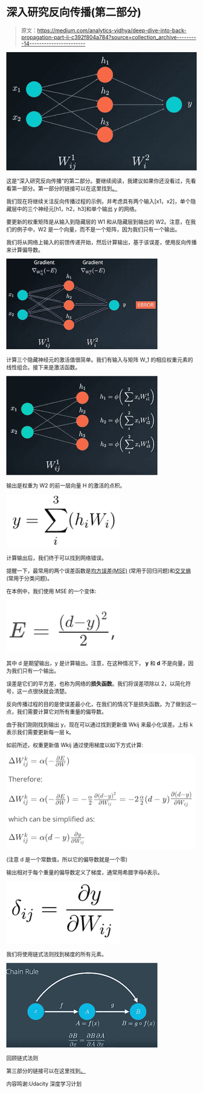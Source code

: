 # 深入研究反向传播(第二部分)

> 原文：<https://medium.com/analytics-vidhya/deep-dive-into-back-propagation-part-ii-c392f804a784?source=collection_archive---------14----------------------->

![](img/d10794f20f9e2a25e2da0ade4d15c63d.png)

这是“深入研究反向传播”的第二部分。要继续阅读，我建议如果你还没看过，先看看第一部分。第一部分的链接可以在这里找到[。](/analytics-vidhya/deep-dive-into-back-propagation-part-i-e1a92b6dbdb9)

我们现在将继续关注反向传播过程的示例，并考虑具有两个输入[x1，x2]，单个隐藏层中的三个神经元[h1，h2，h3]和单个输出 y 的网络。

要更新的权重矩阵是从输入到隐藏层的 W1 和从隐藏层到输出的 W2。注意，在我们的例子中，W2 是一个向量，而不是一个矩阵，因为我们只有一个输出。

我们将从网络上输入的前馈传递开始，然后计算输出，基于该误差，使用反向传播来计算偏导数。

![](img/6580840e80454350fb4feaed958308a9.png)

计算三个隐藏神经元的激活值很简单。我们有输入与矩阵 W_1 的相应权重元素的线性组合。接下来是激活函数。

![](img/0a0980056c020d24c2749f4c0184a3cd.png)

输出是权重为 W2 的前一层向量 H 的激活的点积。

![](img/449c7ee1f3c57f3a6c5ee9b19cab1b60.png)

计算输出后，我们终于可以找到网络错误。

提醒一下，最常用的两个误差函数是[均方误差(MSE)](https://en.wikipedia.org/wiki/Mean_squared_error) (常用于回归问题)和[交叉熵](https://www.ics.uci.edu/~pjsadows/notes.pdf)(常用于分类问题)。

在本例中，我们使用 MSE 的一个变体:

![](img/8b9169586a6230a7970821b69b568069.png)

其中 d 是期望输出，y 是计算输出。注意，在这种情况下， **y** 和 **d** 不是向量，因为我们只有一个输出。

误差是它们的平方差，也称为网络的**损失函数**。我们将误差项除以 2，以简化符号，这一点很快就会清楚。

反向传播过程的目的是使误差最小化，在我们的情况下是损失函数。为了做到这一点，我们需要计算它对所有重量的偏导数。

由于我们刚刚找到输出 y，现在可以通过找到更新值 Wkij 来最小化误差。上标 k 表示我们需要更新每一层 k。

如前所述，权重更新值 Wkij 通过使用梯度以如下方式计算:

![](img/3c302c97067ecd0cfde99a4a78d9389f.png)

(注意 d 是一个常数值，所以它的偏导数就是一个零)

输出相对于每个重量的偏导数定义了梯度，通常用希腊字母δ表示。

![](img/d290b6c4d54f4b312558ce3a65c4082e.png)

我们将使用链式法则找到梯度的所有元素。

![](img/3b295bda0c619f86b36429b57eebd80d.png)

回顾链式法则

第三部分的链接可以在这里找到[。](/@aungkyawmyint_26195/deep-dive-into-back-propagation-iii-e96234a4f7fd)

内容鸣谢:Udacity 深度学习计划